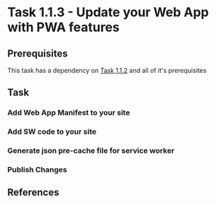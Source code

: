 # Task 1.1.3 - Update your Web App with PWA features## Prerequisites This task has a dependency on [Task 1.1.2](112_GeneratePWA.md) and all of it's prerequisites## Task ###  Add Web App Manifest to your site### Add SW code to your site### Generate json pre-cache file for service worker### Publish Changes## References